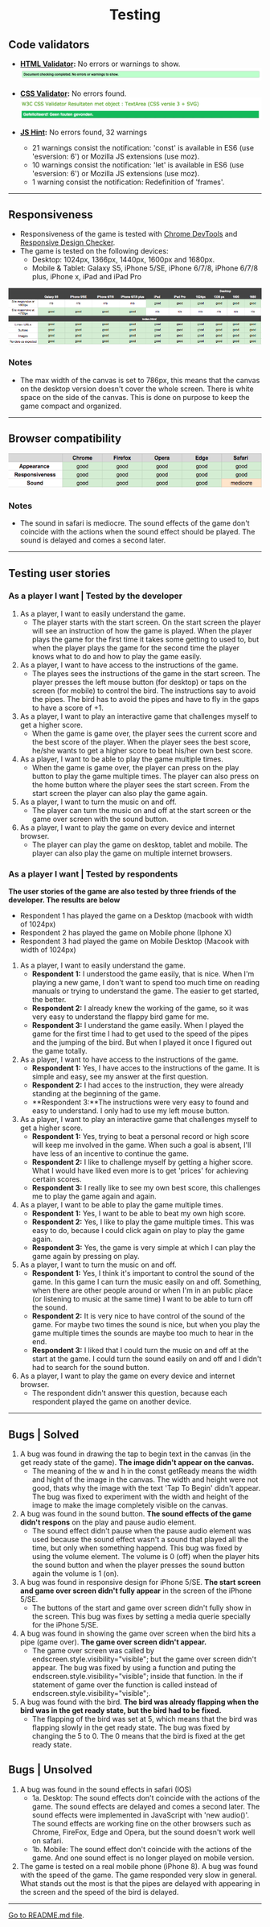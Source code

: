 <h1 align="center">Testing</h1>

## Code validators
- **[HTML Validator](https://validator.w3.org/):** No errors or warnings to show.
![HTML Validator](readme-testing/code-validators/gamescreen-validator.png)

- **[CSS Validator](https://jigsaw.w3.org/css-validator/):** No errors found.
![CSS Validator](readme-testing/code-validators/css-validator.png)

- **[JS Hint](https://jshint.com/):** No errors found, 32 warnings
    - 21 warnings consist the notification: 'const' is available in ES6 (use 'esversion: 6') or Mozilla JS extensions (use moz).
    - 10 warnings consist the notification: 'let' is available in ES6 (use 'esversion: 6') or Mozilla JS extensions (use moz).
    - 1 warning consist the notification: Redefinition of 'frames'.
---

## Responsiveness 
- Responsiveness of the game is tested with [Chrome DevTools](https://developers.google.com/web/tools/chrome-devtools) and [Responsive Design Checker](https://www.responsivedesignchecker.com/).
- The game is tested on the following devices: 
    - Desktop: 1024px, 1366px, 1440px, 1600px and 1680px. 
    - Mobile & Tablet: Galaxy S5, iPhone 5/SE, iPhone 6/7/8, iPhone 6/7/8 plus, iPhone x, iPad and  iPad Pro

![Responsiveness testing](readme-testing/responsiveness-testing.png)

### Notes
- The max width of the canvas is set to 786px, this means that the canvas on the desktop version doesn't cover the whole screen. There is white space on the side of the canvas. This is done on purpose to keep the game compact and organized. 

---
## Browser compatibility
![Browser compatibility](readme-testing/browser-compatibility.png)

### Notes 
- The sound in safari is mediocre. The sound effects of the game don't coincide with the actions when the sound effect should be played. The sound is delayed and comes a second later.
--- 

## Testing user stories 

### As a player I want | Tested by the developer 
1. As a player, I want to easily understand the game.
    -  The player starts with the start screen. On the start screen the player will see an instruction of how the game is played. When the player plays the game for the first time it takes some getting to used to, but when the player plays the game for the second time the player knows what to do and how to play the game easily.   
2. As a player, I want to have access to the instructions of the game.
    - The playes sees the instructions of the game in the start screen. The player presses the left mouse button (for desktop) or taps on the screen (for mobile) to control the bird. The instructions say to avoid the pipes. The bird has to avoid the pipes and have to fly in the gaps to have a score of +1.
3. As a player, I want to play an interactive game that challenges myself to get a higher score.
    - When the game is game over, the player sees the current score and the best score of the player. When the player sees the best score, he/she wants to get a higher score to beat his/her own best score. 
4. As a player, I want to be able to play the game multiple times.
    - When the game is game over, the player can press on the play button to play the game multiple times. The player can also press on the home button where the player sees the start screen. From the start screen the player can also play the game again. 
5. As a player, I want to turn the music on and off.
    - The player can turn the music on and off at the start screen or the game over screen with the sound button.   
6. As a player, I want to play the game on every device and internet browser.
    - The player can play the game on desktop, tablet and mobile. The player can also play the game on multiple internet browsers.

### As a player I want | Tested by respondents
**The user stories of the game are also tested by three friends of the developer. The results are below**
- Respondent 1 has played the game on a Desktop (macbook with width of 1024px)
- Respondent 2 has played the game on Mobile phone (Iphone X)
- Respondent 3 had played the game on Mobile Desktop (Macook with width of 1024px)

1. As a player, I want to easily understand the game.
    -  **Respondent 1:** I understood the game easily, that is nice. When I'm playing a new game, I don't want to spend too much time on reading manuals or trying to understand the game. The easier to get started, the better. 
    -  **Respondent 2:** I already knew the working of the game, so it was very easy to understand the flappy bird game for me.
    -  **Respondent 3:** I understand the game easily. When I played the game for the first time I had to get used to the speed of the pipes and the jumping of the bird. But when I played it once I figured out the game totally.
2. As a player, I want to have access to the instructions of the game.
    -  **Respondent 1:** Yes, I have acces to the instructions of the game. It is simple and easy, see my answer at the first question. 
    -  **Respondent 2:** I had acces to the instruction, they were already standing at the beginning of the game. 
    -  **Respondent 3:**The instructions were very easy to found and easy to understand. I only had to use my left mouse button.
3. As a player, I want to play an interactive game that challenges myself to get a higher score.
    -  **Respondent 1:** Yes, trying to beat a personal record or high score will keep me involved in the game. When such a goal is absent, I'll have less of an incentive to continue the game. 
    -  **Respondent 2:** I like to challenge myself by getting a higher score. What I would have liked even more is to get 'prices' for achieving certain scores.
    -  **Respondent 3:** I really like to see my own best score, this challenges me to play the game again and again. 
4. As a player, I want to be able to play the game multiple times.
    -  **Respondent 1:** Yes, I want to be able to beat my own high score.
    -  **Respondent 2:** Yes, I like to play the game multiple times. This was easy to do, because I could click again on play to play the game again.
    -  **Respondent 3:** Yes, the game is very simple at which I can play the game again by pressing on play.
5. As a player, I want to turn the music on and off.
    -  **Respondent 1:** Yes, I think it's important to control the sound of the game. In this game I can turn the music easily on and off. Something, when there are other people around or when I'm in an public place (or listening to music at the same time) I want to be able to turn off the sound. 
    -  **Respondent 2:** It is very nice to have control of the sound of the game. For maybe two times the sound is nice, but when you play the game multiple times the sounds are maybe too much to hear in the end. 
    -  **Respondent 3:** I liked that I could turn the music on and off at the start at the game. I could turn the sound easily on and off and I didn't had to search for the sound button.
6. As a player, I want to play the game on every device and internet browser.
    - The respondent didn't answer this question, because each respondent played the game on another device. 
---

## Bugs | Solved
1.  A bug was found in drawing the tap to begin text in the canvas (in the get ready state of the game). **The image didn't appear on the canvas.**
    - The meaning of the w and h in the const getReady means the width and hight of the image in the canvas. The width and height were not good, thats why the image with the text 'Tap To Begin' didn't appear. The bug was fixed to experiment with the width and height of the image to make the image completely visible on the canvas.
2. A bug was found in the sound button. **The sound effects of the game didn't respons** on the play and pause audio element.
    - The sound effect didn't pause when the pause audio element was used because the sound effect wasn't a sound that played all the time, but only when something happend. This bug was fixed by using the volume element. The volume is 0 (off) when the player hits the sound button and when the player presses the sound button again the volume is 1 (on).
3. A bug was found in responsive design for iPhone 5/SE. **The start screen and game over screen didn't fully appear** in the screen of the iPhone 5/SE.
    - The buttons of the start and game over screen didn't fully show in the screen. This bug was fixes by setting a media querie specially for the iPhone 5/SE.
4. A bug was found in showing the game over screen when the bird hits a pipe (game over). **The game over screen didn't appear.**
    - The game over screen was called by endscreen.style.visibility="visible"; but the game over screen didn't appear. The bug was fixed by using a function and puting the endscreen.style.visibility="visible"; inside that function. In the if statement of game over the function is called instead of endscreen.style.visibility="visible";.
5. A bug was found with the bird. **The bird was already flapping when the bird was in the get ready state, but the bird had to be fixed.**
    - The flapping of the bird was set at 5, which means that the bird was flapping slowly in the get ready state. The bug was fixed by changing the 5 to 0. The 0 means that the bird is fixed at the get ready state. 

## Bugs | Unsolved 
1. A bug was found in the sound effects in safari (IOS)
    - 1a. Desktop: The sound effects don't coincide with the actions of the game. The sound effects are delayed and comes a second later. The sound effects were implemented in JavaScript with 'new audio()'. The sound effects are working fine on the other browsers such as Chrome, FireFox, Edge and Opera, but the sound doesn't work well on safari. 
    - 1b. Mobile: The sound effect don't coincide with the actions of the game. And one sound effect is no longer played on mobile version. 
2. The game is tested on a real mobile phone (iPhone 8). A bug was found with the speed of the game. The game responded very slow in general. What stands out the most is that the pipes are delayed with appearing in the screen and the speed of the bird is delayed. 
---

[Go to README.md file](README.md).